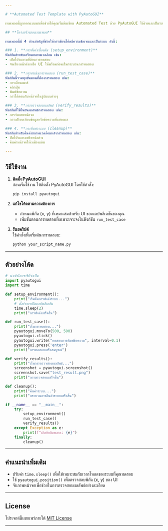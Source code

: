 ```yaml
---

# **Automated Test Template with PyAutoGUI**

เทมเพลตนี้ถูกออกแบบมาเพื่อช่วยให้คุณเริ่มต้นเขียน Automated Test ด้วย PyAutoGUI ได้ง่ายและเป็นระเบียบ เหมาะสำหรับผู้ที่ต้องการทดสอบ GUI ของแอปพลิเคชันอย่างมีประสิทธิภาพ

## **โครงสร้างของเทมเพลต**

เทมเพลตนี้มี 4 ส่วนสำคัญที่ช่วยให้การเขียนโค้ดมีความชัดเจนและเป็นระบบ ดังนี้:

### 1. **การตั้งค่าเบื้องต้น (setup_environment)**
ฟังก์ชันสำหรับเตรียมสภาพแวดล้อม เช่น:
- เปิดโปรแกรมที่ต้องการทดสอบ
- จัดเรียงหน้าต่างหรือ UI ให้พร้อมก่อนเริ่มกระบวนการทดสอบ

### 2. **การดำเนินการทดสอบ (run_test_case)**
ฟังก์ชันนี้รวมทุกขั้นตอนที่ต้องการทดสอบ เช่น:
- การเลื่อนเมาส์
- คลิกปุ่ม
- พิมพ์ข้อความ
- การโต้ตอบกับหน้าจอในรูปแบบต่างๆ

### 3. **การตรวจสอบผลลัพธ์ (verify_results)**
ฟังก์ชันที่ใช้ยืนยันผลลัพธ์การทดสอบ เช่น:
- การจับภาพหน้าจอ
- การเปรียบเทียบข้อมูลหรือข้อความที่แสดงผล

### 4. **การคืนค่าระบบ (cleanup)**
ฟังก์ชันสำหรับคืนค่าสภาพแวดล้อมหลังการทดสอบ เช่น:
- ปิดโปรแกรมหรือหน้าต่าง
- คืนค่าหน้าจอให้เหมือนเดิม

---
```


## **วิธีใช้งาน**
1. **ติดตั้ง PyAutoGUI**  
   ก่อนเริ่มใช้งาน ให้ติดตั้ง PyAutoGUI โดยใช้คำสั่ง:
   ```bash
   pip install pyautogui
   ```

2. **แก้ไขโค้ดตามความต้องการ**  
   - กำหนดพิกัด (x, y) ที่เหมาะสมสำหรับ UI ของแอปพลิเคชันของคุณ
   - เพิ่มขั้นตอนการทดสอบที่เฉพาะเจาะจงในฟังก์ชัน `run_test_case`

3. **รันสคริปต์**  
   ใช้คำสั่งเพื่อเริ่มต้นการทดสอบ:
   ```bash
   python your_script_name.py
   ```

---

## **ตัวอย่างโค้ด**
```python
# นำเข้าไลบรารีที่จำเป็น
import pyautogui
import time

def setup_environment():
    print("เริ่มต้นการตั้งค่าระบบ...")
    # ตั้งค่าการเปิดแอปพลิเคชัน
    time.sleep(2)
    print("การตั้งค่าเสร็จสิ้น")

def run_test_case():
    print("เริ่มการทดสอบ...")
    pyautogui.moveTo(500, 500)
    pyautogui.click()
    pyautogui.write("ทดสอบการพิมพ์ข้อความ", interval=0.1)
    pyautogui.press('enter')
    print("การทดสอบเสร็จสมบูรณ์")

def verify_results():
    print("เริ่มการตรวจสอบผลลัพธ์...")
    screenshot = pyautogui.screenshot()
    screenshot.save("test_result.png")
    print("การตรวจสอบเสร็จสิ้น")

def cleanup():
    print("คืนค่าระบบ...")
    print("กระบวนการคืนค่าระบบเสร็จสิ้น")

if __name__ == "__main__":
    try:
        setup_environment()
        run_test_case()
        verify_results()
    except Exception as e:
        print(f"เกิดข้อผิดพลาด: {e}")
    finally:
        cleanup()
```

---

## **คำแนะนำเพิ่มเติม**
- ปรับค่า `time.sleep()` เพื่อให้เหมาะสมกับเวลาโหลดของระบบที่คุณทดสอบ
- ใช้ `pyautogui.position()` เพื่อตรวจสอบพิกัด (x, y) ของ UI
- จับภาพหน้าจอเพื่อช่วยในการตรวจสอบผลลัพธ์อย่างละเอียด

---

## **License**
โปรเจกต์นี้เผยแพร่ภายใต้ [MIT License](LICENSE)

---

